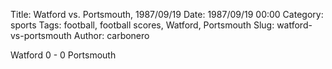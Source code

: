 Title: Watford vs. Portsmouth, 1987/09/19
Date: 1987/09/19 00:00
Category: sports
Tags: football, football scores, Watford, Portsmouth
Slug: watford-vs-portsmouth
Author: carbonero


Watford 0 - 0 Portsmouth
